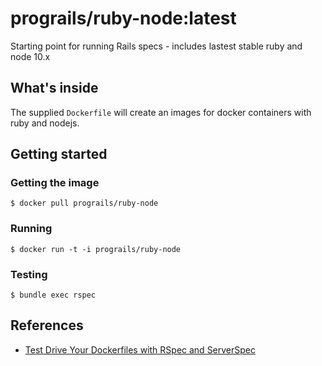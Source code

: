 # prograils/ruby-node:latest

Starting point for running Rails specs - includes lastest stable ruby and
node 10.x

## What's inside

The supplied `Dockerfile` will create an images for docker containers
with ruby and nodejs.

## Getting started

### Getting the image

```
$ docker pull prograils/ruby-node
```

### Running

```
$ docker run -t -i prograils/ruby-node
```

### Testing

```
$ bundle exec rspec
```

## References

- [Test Drive Your Dockerfiles with RSpec and ServerSpec](https://robots.thoughtbot.com/tdd-your-dockerfiles-with-rspec-and-serverspec)
